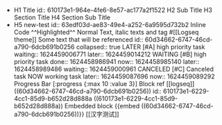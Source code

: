 - H1 Title
  id:: 610173e1-964e-4fe6-8e57-ac177a2f1522
  H2 Sub Title
  H3 Section Title
  H4 Section Sub Title
- H5 new-test
  id:: 63edf03d-ae83-49e4-a252-6a9595d732b2
  Inline Code ^^Highlighted^^ Normal Text, italic texts and tag #[[Logseq theme]]
  Some text that will be referenced id:: 60d34662-6747-46cd-a790-6dcb691b0256 collapsed:: true
  LATER [#A] high priority task waiting:: 1624459006771 later:: 1624459014212
  WAITING [#B] high priority task done:: 1624458986941 now:: 1624458985140 later:: 1624458989486 waiting:: 1624459000961
  CANCELED [#C] Canceled task
  NOW working task later:: 1624459087696 now:: 1624459089292
  Progress Bar [:progress {:max 10 :value 3}]
  Block ref [[logseq]] ((60d34662-6747-46cd-a790-6dcb691b0256)) id:: 610173e1-6229-4cc1-85d9-b652d28d888a
  ((610173e1-6229-4cc1-85d9-b652d28d888a))
  Embedded block
  {{embed ((60d34662-6747-46cd-a790-6dcb691b0256))}}
  [[汉字测试]]